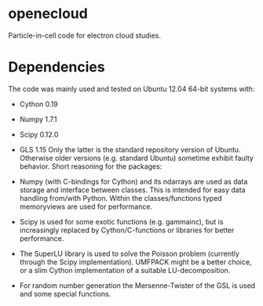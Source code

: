 openecloud
==========

Particle-in-cell code for electron cloud studies. 


Dependencies
==========

The code was mainly used and tested on Ubuntu 12.04 64-bit systems with:
- Cython 0.19
- Numpy 1.7.1
- Scipy 0.12.0
- GLS 1.15
Only the latter is the standard repository version of Ubuntu. Otherwise older versions (e.g. standard Ubuntu) sometime exhibit faulty behavior. Short reasoning for the packages:

- Numpy (with C-bindings for Cython) and its ndarrays are used as data storage and interface between classes. This is intended for easy data handling from/with Python. Within the classes/functions typed memoryviews are used for performance.
- Scipy is used for some exotic functions (e.g. gammainc), but is increasingly replaced by Cython/C-functions or libraries for better performance.
- The SuperLU library is used to solve the Poisson problem (currently through the Scipy implementation). UMFPACK might be a better choice, or a slim Cython implementation of a suitable LU-decomposition.
- For random number generation the Mersenne-Twister of the GSL is used and some special functions. 

